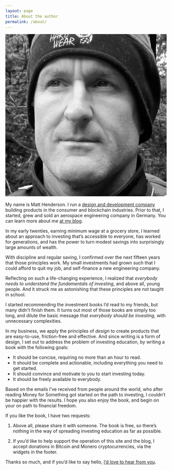 ```yaml
---
layout: page
title: About the author
permalink: /about/
---
```


<div class="author-image">
  <img src="/assets/img/matt-black-and-white2.jpg">
</div>

My name is Matt Henderson. I run a [design and development company](http://makaluinc.com) building products in the consumer and blockchain industries. Prior to that, I started, grew and sold an aerospace engineering company in Germany. You can learn more about me [at my blog](http://www.dafacto.com).

In my early twenties, earning minimum wage at a grocery store, I learned about an approach to investing that’s accessible to everyone, has worked for generations, and has the power to turn modest savings into surprisingly large amounts of wealth.

With discipline and regular saving, I confirmed over the next fifteen years that those principles work. My small investments had grown such that I could afford to quit my job, and self-finance a new engineering company.

Reflecting on such a life-changing experience, I realized that *everybody needs to understand the fundamentals of investing*, and above all, young people. And it struck me as astonishing that these principles are not taught in school.

I started recommending the investment books I’d read to my friends, but many didn’t finish them. It turns out most of those books are simply too long, and dilute the basic message that *everybody should be investing*, with unnecessary complexities.

In my business, we apply the principles of *design* to create products that are easy-to-use, friction-free and effective. And since writing is a form of design, I set out to address the problem of investing education, by writing a book with the following goals:

- It should be concise, requiring no more than an hour to read.
- It should be complete and actionable, including everything you need to get started.
- It should convince and motivate to you to start investing today.
- It should be freely available to everybody.

Based on the emails I’ve received from people around the world, who after reading Money for Something got started on the path to investing, I couldn’t be happier with the results. I hope you also enjoy the book, and begin on your on path to financial freedom.

If you like the book, I have two requests:

1. Above all, please share it with someone. The book is free, so there’s nothing in the way of spreading investing education as far as possible.

2. If you’d like to help support the operation of this site and the blog, I accept donations in Bitcoin and Monero cryptocurrencies, via the widgets in the footer.

Thanks so much, and if you’d like to say hello, [I’d love to hear from you](/contact/).



